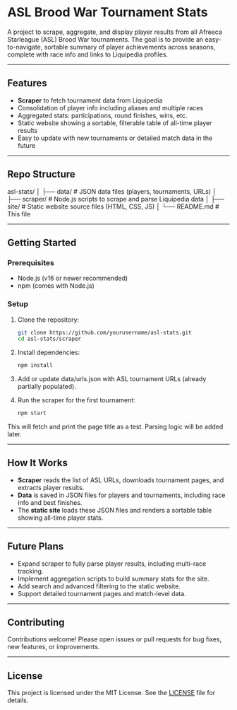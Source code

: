 # ASL Brood War Tournament Stats

A project to scrape, aggregate, and display player results from all Afreeca Starleague (ASL) Brood War tournaments. The goal is to provide an easy-to-navigate, sortable summary of player achievements across seasons, complete with race info and links to Liquipedia profiles.

---

## Features

- **Scraper** to fetch tournament data from Liquipedia
- Consolidation of player info including aliases and multiple races
- Aggregated stats: participations, round finishes, wins, etc.
- Static website showing a sortable, filterable table of all-time player results
- Easy to update with new tournaments or detailed match data in the future

---

## Repo Structure

asl-stats/
│
├── data/ # JSON data files (players, tournaments, URLs)
│
├── scraper/ # Node.js scripts to scrape and parse Liquipedia data
│
├── site/ # Static website source files (HTML, CSS, JS)
│
└── README.md # This file

---

## Getting Started

### Prerequisites

- Node.js (v16 or newer recommended)
- npm (comes with Node.js)

### Setup

1. Clone the repository:

   ```bash
   git clone https://github.com/yourusername/asl-stats.git
   cd asl-stats/scraper
   ```

2. Install dependencies:
   ```bash
   npm install
   ```
3. Add or update data/urls.json with ASL tournament URLs (already partially populated).

4. Run the scraper for the first tournament:
   ```bash
   npm start
   ```

This will fetch and print the page title as a test. Parsing logic will be added later.

---

## How It Works

- **Scraper** reads the list of ASL URLs, downloads tournament pages, and extracts player results.
- **Data** is saved in JSON files for players and tournaments, including race info and best finishes.
- The **static site** loads these JSON files and renders a sortable table showing all-time player stats.

---

## Future Plans

- Expand scraper to fully parse player results, including multi-race tracking.
- Implement aggregation scripts to build summary stats for the site.
- Add search and advanced filtering to the static website.
- Support detailed tournament pages and match-level data.

---

## Contributing

Contributions welcome! Please open issues or pull requests for bug fixes, new features, or improvements.

---

## License

This project is licensed under the MIT License. See the [LICENSE](LICENSE) file for details.
